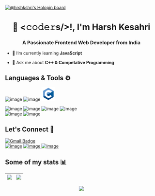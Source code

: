 [![@hrshkshri's Holopin board](https://holopin.me/hrshkshri)](https://holopin.io/@hrshkshri)

<h1 align="center">👋 <𝚌𝚘𝚍𝚎𝚛s/>!, I'm Harsh Kesahri</h1>

<h3 align="center">A Passionate Frontend Web Developer from India</h3>

<!--
<img align="right" alt="Coding" width="400" src="https://cdn.dribbble.com/users/1162077/screenshots/3848914/programmer.gif">  
-->
<!--
<p align="left"> <img src="https://komarev.com/ghpvc/?username=hrshkshri&label=Profile%20views&color=0e75b6&style=flat" alt="hrshkahri" /> </p>

<p align="left"> <a href="https://twitter.com/hrshkshri" target="blank"><img src="https://img.shields.io/twitter/follow/hrshkshri?logo=twitter&style=for-the-badge" alt="hrshkshri" /></a> </p>   -->

- 🌱 I’m currently learning **JavaScript**

- 💬 Ask me about **C++ & Competative Programming**

<!-- - 👀 I’m interested in ... -->
<!-- - 💞️ I’m looking to collaborate on ... -->
## Languages & Tools ⚙️
![image](https://user-images.githubusercontent.com/108923011/196286696-9ffa3071-6277-4ae2-aaa5-922c4e624a96.png)
![image](https://user-images.githubusercontent.com/108923011/196288877-9dcd93be-6d2a-4a81-a872-91e92711c625.png)
<img title="C" alt="C" width="46px" src="https://raw.githubusercontent.com/github/explore/master/topics/c/c.png"><br>

![image](https://user-images.githubusercontent.com/108923011/196287087-b8a98eb8-8d85-4996-b3b9-6f0014f41d14.png)
![image](https://user-images.githubusercontent.com/108923011/196286980-dd42e76c-1052-4c4c-b72c-a73c619797f5.png)
![image](https://user-images.githubusercontent.com/108923011/196291197-2aa30214-1972-4b3f-a110-3e49e7b303a7.png)
![image](https://user-images.githubusercontent.com/108923011/196288755-698d4851-52c9-49e3-982a-185706691241.png)<br>
![image](https://user-images.githubusercontent.com/108923011/196289940-5d9b0edc-97d1-45b0-9ebb-79ec70200b89.png)
![image](https://user-images.githubusercontent.com/108923011/196290106-783bc856-9511-44ad-a224-b025937482be.png)





  ## Let's Connect :handshake: 
  [![Gmail Badge](https://img.shields.io/badge/-harshkeshari100@gmail.com-c14438?style=flat-square&logo=Gmail&logoColor=white&link=mailto:harshkeshari100@gmail.com)](mailto:harshkeshari100@gmail.com)
  <br>
  <a href="https://www.linkedin.com/in/hrshkshri/"> ![image](https://user-images.githubusercontent.com/108923011/196283976-4eb74e56-2fe2-4aa4-9192-456f5abc5db1.png)</a> 
  <a href="https://twitter.com/hrsh_kshri">![image](https://user-images.githubusercontent.com/108923011/196284473-3ba91fd3-f103-487d-82f7-b08b1cd7eb23.png)
</a>
  <a href="https://www.instagram.com/hrsh_kshri/">![image](https://user-images.githubusercontent.com/108923011/196285125-06d5b3d4-e36f-45cc-8a81-3c44c306918f.png)
</a>

## Some of my stats :bar_chart:

<img height="50%" width="auto" src ="https://github-readme-stats.vercel.app/api?username=hrshkshri&show_icons=true&count_private=true&theme=darcula&hide_border=true&hide=issues,contribs&bg_color=00000000">|<img src ="https://github-readme-streak-stats.herokuapp.com?user=hrshkshri&theme=darcula&hide_border=true&background=FFFFFF00">
|--|--|

<p align="center">  
  <img height="50%" width="auto" src ="https://github-readme-stats.vercel.app/api/top-langs/?username=hrshkshri&layout=compact&hide_border=true&theme=darcula&bg_color=00000000&langs_count=6&hide=jupyter%20notebook,tex,css,php">  
  <br>
  <br>
  </p>

